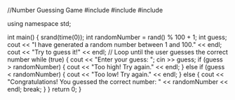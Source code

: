 //Number Guessing Game
#include <iostream>
#include <cstdlib>
#include <ctime>

using namespace std;

int main() {
    srand(time(0)); 
    int randomNumber = rand() % 100 + 1;
    int guess;
  cout << "I have generated a random number between 1 and 100." << endl;
    cout << "Try to guess it!" << endl;
    // Loop until the user guesses the correct number
    while (true) {
        cout << "Enter your guess: ";
        cin >> guess;
        if (guess > randomNumber) {
            cout << "Too high! Try again." << endl;
        } else if (guess < randomNumber) {
            cout << "Too low! Try again." << endl;
        } else {
            cout << "Congratulations! You guessed the correct number: " << randomNumber << endl;
            break;
        }
    }
    return 0;
}
